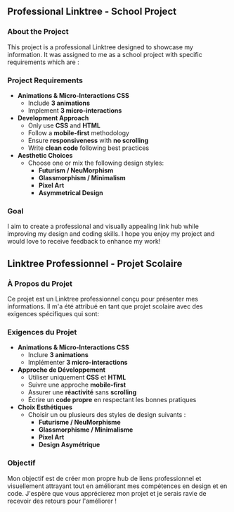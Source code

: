 ## Professional Linktree - School Project

### About the Project
This project is a professional Linktree designed to showcase my information. It was assigned to me as a school project with specific requirements which are :

### Project Requirements
- **Animations & Micro-Interactions CSS**
  - Include **3 animations**
  - Implement **3 micro-interactions**
- **Development Approach**
  - Only use **CSS** and **HTML**
  - Follow a **mobile-first** methodology
  - Ensure **responsiveness** with **no scrolling**
  - Write **clean code** following best practices
- **Aesthetic Choices**
  - Choose one or mix the following design styles:
    - **Futurism / NeuMorphism**
    - **Glassmorphism / Minimalism**
    - **Pixel Art**
    - **Asymmetrical Design**

### Goal
I aim to create a professional and visually appealing link hub while improving my design and coding skills. I hope you enjoy my project and would love to receive feedback to enhance my work!


## Linktree Professionnel - Projet Scolaire

### À Propos du Projet
Ce projet est un Linktree professionnel conçu pour présenter mes informations. Il m'a été attribué en tant que projet scolaire avec des exigences spécifiques qui sont:

### Exigences du Projet
- **Animations & Micro-Interactions CSS**
  - Inclure **3 animations**
  - Implémenter **3 micro-interactions**
- **Approche de Développement**
  - Utiliser uniquement **CSS** et **HTML**
  - Suivre une approche **mobile-first**
  - Assurer une **réactivité** sans **scrolling**
  - Écrire un **code propre** en respectant les bonnes pratiques
- **Choix Esthétiques**
  - Choisir un ou plusieurs des styles de design suivants :
    - **Futurisme / NeuMorphisme**
    - **Glassmorphisme / Minimalisme**
    - **Pixel Art**
    - **Design Asymétrique**

### Objectif
Mon objectif est de créer mon propre hub de liens professionnel et visuellement attrayant tout en améliorant mes compétences en design et en code. J'espère que vous apprécierez mon projet et je serais ravie de recevoir des retours pour l'améliorer !
